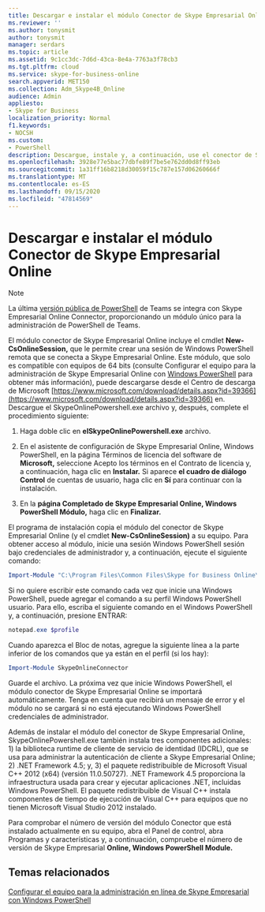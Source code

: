 ```yaml
---
title: Descargar e instalar el módulo Conector de Skype Empresarial Online
ms.reviewer: ''
ms.author: tonysmit
author: tonysmit
manager: serdars
ms.topic: article
ms.assetid: 9c1cc3dc-7d6d-43ca-8e4a-7763a3f78cb3
ms.tgt.pltfrm: cloud
ms.service: skype-for-business-online
search.appverid: MET150
ms.collection: Adm_Skype4B_Online
audience: Admin
appliesto:
- Skype for Business
localization_priority: Normal
f1.keywords:
- NOCSH
ms.custom:
- PowerShell
description: Descargue, instale y, a continuación, use el conector de Skype Empresarial Online para crear una sesión de Windows PowerShell remota que se conecte a Skype Empresarial Online.
ms.openlocfilehash: 3928e77e5bac77dbfe89f7be5e762dd0d8ff93eb
ms.sourcegitcommit: 1a31ff16b8218d30059f15c787e157d06260666f
ms.translationtype: MT
ms.contentlocale: es-ES
ms.lasthandoff: 09/15/2020
ms.locfileid: "47814569"
---
```

# <a name="download-and-install-the-skype-for-business-online-connector-module"></a>Descargar e instalar el módulo Conector de Skype Empresarial Online

> [!NOTE]
> La última [versión pública de PowerShell](https://www.powershellgallery.com/packages/MicrosoftTeams/) de Teams se integra con Skype Empresarial Online Connector, proporcionando un módulo único para la administración de PowerShell de Teams.

El módulo conector de Skype Empresarial Online incluye el cmdlet **New-CsOnlineSession,** que le permite crear una sesión de Windows PowerShell remota que se conecta a Skype Empresarial Online. Este módulo, que solo es compatible con equipos de 64 bits (consulte Configurar el equipo para la administración de Skype Empresarial Online con [Windows PowerShell](set-up-your-computer-for-windows-powershell.md) para obtener más información), puede descargarse desde el Centro de descarga de Microsoft [https://www.microsoft.com/download/details.aspx?id=39366](https://www.microsoft.com/download/details.aspx?id=39366) en. Descargue el SkypeOnlinePowershell.exe archivo y, después, complete el procedimiento siguiente:
  
1. Haga doble clic en **elSkypeOnlinePowershell.exe** archivo.
    
2. En el asistente de configuración de Skype Empresarial Online, Windows PowerShell, en la página Términos de licencia del software de **Microsoft,** seleccione Acepto los términos en el Contrato de licencia y, a continuación, haga clic en **Instalar.** Si aparece **el cuadro de diálogo Control** de cuentas de usuario, haga clic en **Sí** para continuar con la instalación.
    
3. En la **página Completado de Skype Empresarial Online, Windows PowerShell Módulo,** haga clic en **Finalizar.**
    
El programa de instalación copia el módulo del conector de Skype Empresarial Online (y el cmdlet **New-CsOnlineSession)** a su equipo. Para obtener acceso al módulo, inicie una sesión Windows PowerShell sesión bajo credenciales de administrador y, a continuación, ejecute el siguiente comando:
  
```PowerShell
Import-Module "C:\Program Files\Common Files\Skype for Business Online\Modules\SkypeOnlineConnector\SkypeOnlineConnector.psd1"
```

Si no quiere escribir este comando cada vez que inicie una Windows PowerShell, puede agregar el comando a su perfil Windows PowerShell usuario. Para ello, escriba el siguiente comando en el Windows PowerShell y, a continuación, presione ENTRAR:
  
```PowerShell
notepad.exe $profile
```

 Cuando aparezca el Bloc de notas, agregue la siguiente línea a la parte inferior de los comandos que ya están en el perfil (si los hay):
  
```PowerShell
Import-Module SkypeOnlineConnector
```

Guarde el archivo. La próxima vez que inicie Windows PowerShell, el módulo conector de Skype Empresarial Online se importará automáticamente. Tenga en cuenta que recibirá un mensaje de error y el módulo no se cargará si no está ejecutando Windows PowerShell credenciales de administrador.
  
Además de instalar el módulo del conector de Skype Empresarial Online, SkypeOnlinePowershell.exe también instala tres componentes adicionales: 1) la biblioteca runtime de cliente de servicio de identidad (IDCRL), que se usa para administrar la autenticación de cliente a Skype Empresarial Online; 2) .NET Framework 4.5; y, 3) el paquete redistribuible de Microsoft Visual C++ 2012 (x64) (versión 11.0.50727). .NET Framework 4.5 proporciona la infraestructura usada para crear y ejecutar aplicaciones .NET, incluidas Windows PowerShell. El paquete redistribuible de Visual C++ instala componentes de tiempo de ejecución de Visual C++ para equipos que no tienen Microsoft Visual Studio 2012 instalado.
  
Para comprobar el número de versión del módulo Conector que está instalado actualmente en su equipo, abra el Panel de control, abra Programas y características y, a continuación, compruebe el número de versión de Skype Empresarial **Online, Windows PowerShell Module.**
  
## <a name="related-topics"></a>Temas relacionados
[Configurar el equipo para la administración en línea de Skype Empresarial con Windows PowerShell](set-up-your-computer-for-windows-powershell.md)

  
 
